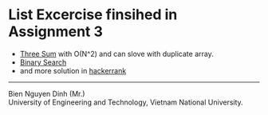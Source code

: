 # List Excercise finsihed in Assignment 3
* [Three Sum][Three_Sum] with O(N^2) and can slove with duplicate array. 
* [Binary Search][Binary_Search]
* and more solution in [hackerrank](https://hackerrank.com/)
---
Bien Nguyen Dinh (Mr.)  
University of Engineering and Technology, Vietnam National University.

[Three_Sum]: ./Three%20Sum/src/ThreeSum.java "Three Sum"
[Binary_Search]: ./BinarySearch.java "Binary Search"
